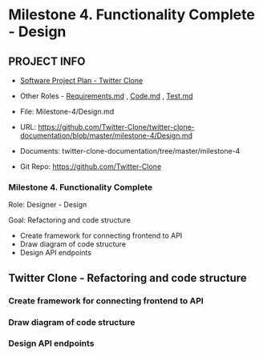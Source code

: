 # Milestone 4. Functionality Complete - Design

## PROJECT INFO

* [Software Project Plan - Twitter Clone](../Index.md)

* Other Roles - [Requirements.md](Requirements.md)
, [Code.md](Code.md)
, [Test.md](Test.md)

* File: Milestone-4/Design.md

* URL: https://github.com/Twitter-Clone/twitter-clone-documentation/blob/master/milestone-4/Design.md

* Documents: twitter-clone-documentation/tree/master/milestone-4

* Git Repo: https://github.com/Twitter-Clone

### Milestone 4. Functionality Complete



Role: Designer - Design

Goal: Refactoring and code structure

* Create framework for connecting frontend to API
* Draw diagram of code structure
* Design API endpoints

## Twitter Clone - Refactoring and code structure
### Create framework for connecting frontend to API


### Draw diagram of code structure


### Design API endpoints
